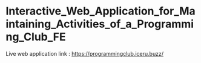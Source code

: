 # Interactive_Web_Application_for_Maintaining_Activities_of_a_Programming_Club_FE
Live web application link : https://programmingclub.iceru.buzz/

